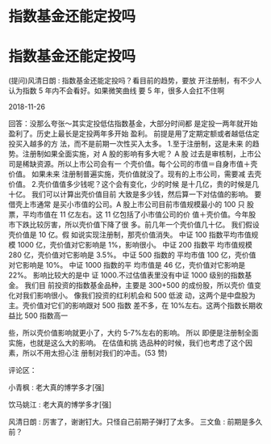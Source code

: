 # 指数基金还能定投吗

# 指数基金还能定投吗

(提问)风清日朗 : 指数基金还能定投吗？看目前的趋势，要放 开注册制，有不少人认为指数 5 年内不会看好。如果微笑曲线 要 5 年，很多人会扛不住啊

2018-11-26

回答：没那么夸张～其实定投低估指数基金，大部分时间都 是定投一两年就开始盈利了。历史上最长是定投两年多开始 盈利。 前提是用了定期定额或者越低估定投买入越多的方 法，而不是前期一次性买入太多。 1.至于注册制，这是未来 的趋势。注册制如果全面实施，对 A 股的影响有多大呢？ A 股 过去是审核制，上市公司是稀缺资源。所以上市公司会有一 个壳价值。每个公司的市值＝自身市值＋壳价值。 如果未来 注册制普遍实施，壳价值就没了。现有的上市公司，需要减 去壳价值。 2.壳价值值多少钱呢？这个会有变化，少的时候 是十几亿，贵的时候是几十亿。 我们可以计算出壳价值目前 大致是多少钱，然后算一下对估值的影响。 要借壳上市通常 是买小市值的公司。A 股上市公司目前市值规模最小的 100 只 股票，平均市值在 11 亿左右。这 11 亿包括了小市值公司的价 值＋壳价值。今年股市下跌比较厉害，所以壳价值下降了很 多。前几年一个壳价值几十亿。 我们假设壳价值是 10 亿。假 如说实现注册制，那壳价值消失。 中证 100 指数平均市值规模 1000 亿，壳价值对它影响是 1%，影响很小。 中证 200 指数平 均市值规模 280 亿，壳价值对它影响是 3.5%。 中证 500 指数的 平均市值 100 亿，壳价值对它影响是 10%。 中证 1000 指数的平 均市值是 46 亿，壳价值对它影响是 22%。 影响比较大的是中 证 1000.不过估值表里没有中证 1000 级别的指数基金。 我们目 前投资的指数基金品种，主要是 300+500 的成份股，所以壳价 值变化对我们影响很小。 像我们投资的红利机会和 500 低波 动，这两个是中盘股为主。壳价值对它们的影响跟对 500 指数 差不多，在 10%左右。这两个指数长期收益比 500 指数高一

些，所以壳价值影响就更小了，大约 5-7%左右的影响。 所以 即便是注册制全面实施，也就是这么大的影响。 在估值和挑 选品种的时候，我们也考虑了这个因素，所以不用太担心注 册制对我们的冲击。(53 赞)

评论区：

小青枫 : 老大真的博学多才[强]

饮马姚江 : 老大真的博学多才[强]

风清日朗 : 厉害了，谢谢钉大。只怪自己前期子弹打了太多。 三文鱼 : 前期是多久前？